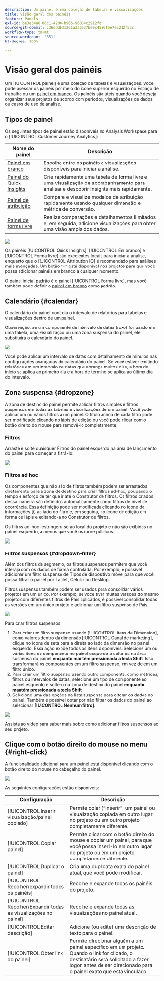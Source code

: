 ```yaml
---
description: Um painel é uma coleção de tabelas e visualizações
title: Visão geral dos painéis
feature: Panels
exl-id: be3e34a0-06c1-4200-b965-96084c2912fd
source-git-commit: c36dddb31261a3a5e37be9c4566f5e7ec212f53c
workflow-type: tm+mt
source-wordcount: '851'
ht-degree: 100%

---
```


# Visão geral dos painéis

Um [!UICONTROL painel] é uma coleção de tabelas e visualizações. Você pode acessar os painéis por meio do ícone superior esquerdo no Espaço de trabalho ou um [painel em branco](/help/analysis-workspace/c-panels/blank-panel.md). Os painéis são úteis quando você deseja organizar seus projetos de acordo com períodos, visualizações de dados ou casos de uso de análise.

## Tipos de painel

Os seguintes tipos de painel estão disponíveis no Analysis Workspace para o [!UICONTROL Customer Journey Analytics]:

| Nome do painel | Descrição |
| --- | --- |
| [Painel em branco](/help/analysis-workspace/c-panels/blank-panel.md) | Escolha entre os painéis e visualizações disponíveis para iniciar a análise. |
| [Painel do Quick Insights](quickinsight.md) | Crie rapidamente uma tabela de forma livre e uma visualização de acompanhamento para analisar e descobrir insights mais rapidamente. |
| [Painel de atribuição](attribution.md) | Compare e visualize modelos de atribuição rapidamente usando qualquer dimensão e métrica de conversão. |
| [Painel de forma livre](freeform-panel.md) | Realize comparações e detalhamentos ilimitados e, em seguida, adicione visualizações para obter uma visão ampla dos dados. |

![](assets/panel-overview.png)

Os painéis [!UICONTROL Quick Insights], [!UICONTROL Em branco] e [!UICONTROL Forma livre] são excelentes locais para iniciar a análise, enquanto que o [!UICONTROL Attribution IQ] é recomendado para análises mais avançadas. Um botão `"+"` está disponível nos projetos para que você possa adicionar painéis em branco a qualquer momento.

O painel inicial padrão é o painel [!UICONTROL Forma livre], mas você também pode definir o [painel em branco](/help/analysis-workspace/c-panels/blank-panel.md) como padrão.

## Calendário {#calendar}

O calendário do painel controla o intervalo de relatórios para tabelas e visualizações dentro de um painel.

Observação: se um componente de intervalo de datas (roxo) for usado em uma tabela, uma visualização ou uma zona suspensa do painel, ele substituirá o calendário do painel.

![](assets/panel-calendar.png)

Você pode aplicar um intervalo de datas com detalhamento de minutos nas configurações avançadas do calendário do painel. Se você estiver emitindo relatórios em um intervalo de datas que abrange muitos dias, a hora de início se aplica ao primeiro dia e a hora de término se aplica ao último dia do intervalo.

## Zona suspensa {#dropzone}

A zona de destino do painel permite aplicar filtros simples e filtros suspensos em todas as tabelas e visualizações de um painel. Você pode aplicar um ou vários filtros a um painel. O título acima de cada filtro pode ser modificado clicando no lápis de edição ou você pode clicar com o botão direito do mouse para removê-lo completamente.

### Filtros

Arraste e solte quaisquer Filtros do painel esquerdo na área de lançamento do painel para começar a filtrá-lo.

![](assets/segment-filter.png)

### Filtros ad hoc

Os componentes que não são de filtros também podem ser arrastados diretamente para a zona de destino para criar filtros ad-hoc, poupando o tempo e esforço de ter que ir até o Construtor de filtros. Os filtros criados dessa maneira são definidos automaticamente como filtros de nível de ocorrência. Essa definição pode ser modificada clicando no ícone de informações (i) ao lado do filtro e, em seguida, no ícone de edição em forma de lápis e editando-a no Construtor de filtros.

Os filtros ad-hoc restringem-se ao local do projeto e não são exibidos no painel esquerdo, a menos que você os torne públicos.

![](assets/adhoc-segment-filter.png)

### Filtros suspensos {#dropdown-filter}

Além dos filtros de segmento, os filtros suspensos permitem que você interaja com os dados de forma controlada. Por exemplo, é possível adicionar um filtro suspenso de Tipos de dispositivo móvel para que você possa filtrar o painel por Tablet, Celular ou Desktop.

Filtros suspensos também podem ser usados para consolidar vários projetos em um único. Por exemplo, se você tiver muitas versões do mesmo projeto com diferentes filtros de País aplicados, é possível consolidar todas as versões em um único projeto e adicionar um filtro suspenso de País.

![](assets/dropdown-filter-intro.png)

Para criar filtros suspensos:

1. Para criar um filtro suspenso usando [!UICONTROL itens de Dimension], como valores dentro da dimensão [!UICONTROL Canal de marketing], clique no ícone de seta para a direita ao lado da dimensão no painel esquerdo. Essa ação expõe todos os itens disponíveis. Selecione um ou vários itens do componente no painel esquerdo e solte-os na área suspensa do painel **enquanto mantém pressionada a tecla Shift**. Isso transformará os componentes em um filtro suspenso, em vez de em um filtro único.
1. Para criar um filtro suspenso usando outro componente, como métricas, filtros ou intervalos de datas, selecione um tipo de componente no painel esquerdo e solte-o na zona de destino do painel **enquanto mantém pressionada a tecla Shift**.
1. Selecione uma das opções na lista suspensa para alterar os dados no painel. Também é possível optar por não filtrar os dados do painel ao selecionar **[!UICONTROL Nenhum filtro]**.

![](assets/create-dropdown.png)

[Assista ao vídeo](https://experienceleague.adobe.com/docs/analytics-learn/tutorials/analysis-workspace/using-panels/using-panels-to-organize-your-analysis-workspace-projects.html?lang=pt-BR) para saber mais sobre como adicionar filtros suspensos ao seu projeto.

## Clique com o botão direito do mouse no menu {#right-click}

A funcionalidade adicional para um painel está disponível clicando com o botão direito do mouse no cabeçalho do painel.

![](assets/right-click-menu.png)

As seguintes configurações estão disponíveis:

| Configuração | Descrição |
| --- | --- |
| [!UICONTROL Inserir visualização/painel copiado] | Permite colar (“inserir”) um painel ou visualização copiada em outro lugar no projeto ou em outro projeto completamente diferente. |
| [!UICONTROL Copiar painel] | Permite clicar com o botão direito do mouse e copiar um painel, para que você possa inseri-lo em outro lugar no projeto ou em um projeto completamente diferente. |
| [!UICONTROL Duplicar o painel] | Cria uma duplicata exata do painel atual, que você pode modificar. |
| [!UICONTROL Recolher/expandir todos os painéis] | Recolhe e expande todos os painéis do projeto. |
| [!UICONTROL Recolher/Expandir todas as visualizações no painel] | Recolhe e expande todas as visualizações no painel atual. |
| [!UICONTROL Editar descrição] | Adicione (ou edite) uma descrição de texto para o painel. |
| [!UICONTROL Obter link do painel] | Permite direcionar alguém a um painel específico em um projeto. Quando o link for clicado, o destinatário será solicitado a fazer logon antes de ser direcionado para o painel exato que está vinculado. |
